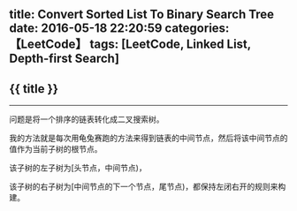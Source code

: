 title: Convert Sorted List To Binary Search Tree
date: 2016-05-18 22:20:59
categories: 【LeetCode】
tags: [LeetCode, Linked List, Depth-first Search]
---
## {{ title }} ##

---

问题是将一个排序的链表转化成二叉搜索树。

我的方法就是每次用龟兔赛跑的方法来得到链表的中间节点，然后将该中间节点的值作为当前子树的根节点。

该子树的左子树为[头节点，中间节点)，

该子树的右子树为[中间节点的下一个节点，尾节点)，都保持左闭右开的规则来构建。